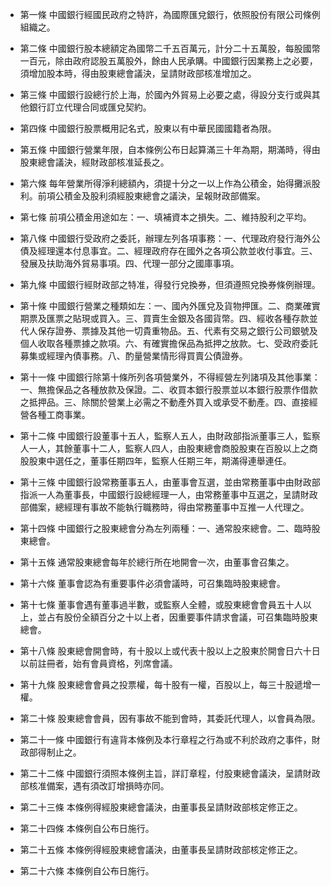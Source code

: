 * 第一條 中國銀行經國民政府之特許，為國際匯兌銀行，依照股份有限公司條例組織之。

* 第二條 中國銀行股本總額定為國幣二千五百萬元，計分二十五萬股，每股國幣一百元，除由政府認股五萬股外，餘由人民承購。中國銀行因業務上之必要，須增加股本時，得由股東總會議決，呈請財政部核准增加之。

* 第三條 中國銀行設總行於上海，於國內外貿易上必要之處，得設分支行或與其他銀行訂立代理合同或匯兌契約。

* 第四條 中國銀行股票概用記名式，股東以有中華民國國籍者為限。

* 第五條 中國銀行營業年限，自本條例公布日起算滿三十年為期，期滿時，得由股東總會議決，經財政部核准延長之。

* 第六條 每年營業所得淨利總額內，須提十分之一以上作為公積金，始得攤派股利。前項公積金及股利須經股東總會之議決，呈報財政部備案。

* 第七條 前項公積金用途如左：一、填補資本之損失。二、維持股利之平均。

* 第八條 中國銀行受政府之委託，辦理左列各項事務：一、代理政府發行海外公債及經理還本付息事宜。二、經理政府存在國外之各項公款並收付事宜。三、發展及扶助海外貿易事項。四、代理一部分之國庫事項。

* 第九條 中國銀行經財政部之特准，得發行兌換券，但須遵照兌換券條例辦理。

* 第十條 中國銀行營業之種類如左：一、國內外匯兌及貨物押匯。二、商業確實期票及匯票之貼現或買入。三、買賣生金銀及各國貨幣。四、經收各種存款並代人保存證券、票據及其他一切貴重物品。五、代素有交易之銀行公司銀號及個人收取各種票據之款項。六、有確實擔保品為抵押之放款。七、受政府委託募集或經理內債事務。八、酌量營業情形得買賣公債證券。

* 第十一條 中國銀行除第十條所列各項營業外，不得經營左列諸項及其他事業：一、無擔保品之各種放款及保證。二、收買本銀行股票並以本銀行股票作借款之抵押品。三、除關於營業上必需之不動產外買入或承受不動產。四、直接經營各種工商事業。

* 第十二條 中國銀行設董事十五人，監察人五人，由財政部指派董事三人，監察人一人，其餘董事十二人，監察人四人，由股東總會商股股東在百股以上之商股股東中選任之，董事任期四年，監察人任期三年，期滿得連舉連任。

* 第十三條 中國銀行設常務董事五人，由董事會互選，並由常務董事中由財政部指派一人為董事長，中國銀行設總經理一人，由常務董事中互選之，呈請財政部備案，總經理有事故不能執行職務時，得由常務董事中互推一人代理之。

* 第十四條 中國銀行之股東總會分為左列兩種：一、通常股來總會。二、臨時股東總會。

* 第十五條 通常股東總會每年於總行所在地開會一次，由董事會召集之。

* 第十六條 董事會認為有重要事件必須會議時，可召集臨時股東總會。

* 第十七條 董事會遇有董事過半數，或監察人全體，或股東總會會員五十人以上，並占有股份全額百分之十以上者，因重要事件請求會議，可召集臨時股東總會。

* 第十八條 股東總會開會時，有十股以上或代表十股以上之股東於開會日六十日以前註冊者，始有會員資格，列席會議。

* 第十九條 股東總會會員之投票權，每十股有一權，百股以上，每三十股遞增一權。

* 第二十條 股東總會會員，因有事故不能到會時，其委託代理人，以會員為限。

* 第二十一條 中國銀行有違背本條例及本行章程之行為或不利於政府之事件，財政部得制止之。

* 第二十二條 中國銀行須照本條例主旨，詳訂章程，付股東總會議決，呈請財政部核准備案，遇有須改訂增損時亦同。

* 第二十三條 本條例得經股東總會議決，由董事長呈請財政部核定修正之。

* 第二十四條 本條例自公布日施行。

* 第二十五條 本條例得經股東總會議決，由董事長呈請財政部核定修正之。

* 第二十六條 本條例自公布日施行。


